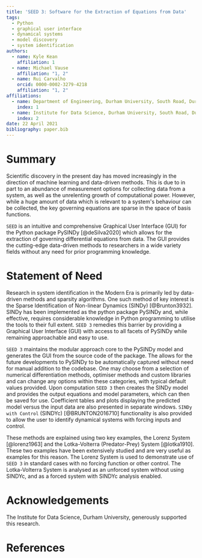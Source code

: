 ```yaml
---
title: 'SEED 3: Software for the Extraction of Equations from Data'
tags:
  - Python
  - graphical user interface
  - dynamical systems
  - model discovery
  - system identification
authors:
  - name: Kyle Kean
    affiliation: 1
  - name: Michael Vause
    affiliation: "1, 2"
  - name: Rui Carvalho
    orcid: 0000-0002-3279-4218
    affiliation: "1, 2"
affiliations:
  - name: Department of Engineering, Durham University, South Road, Durham, DH1 3LE, UK
    index: 1
  - name: Institute for Data Science, Durham University, South Road, Durham, DH1 3LE, UK
    index: 2
date: 22 April 2021
bibliography: paper.bib
---
```


# Summary

Scientific discovery in the present day has moved increasingly in the direction of machine learning and data-driven methods. This is due to in part to an abundance of measurement options for collecting data from a system, as well as the unrelenting growth of computational power. However, while a huge amount of data which is relevant to a system's behaviour can be collected, the key governing equations are sparse in the space of basis functions. 

`SEED` is an intuitive and comprehensive Graphical User Interface (GUI) for the Python package PySINDy [@deSilva2020] which allows for the extraction of governing differential equations from data. The GUI provides the cutting-edge data-driven methods to researchers in a wide variety fields without any need for prior programming knowledge. 

# Statement of Need

Research in system identification in the Modern Era is primarily led by data-driven methods and sparsity algorithms. One such method of key interest is the Sparse Identification of Non-linear Dynamics (SINDy) [@Brunton3932]. SINDy has been implemented as the python package PySINDy and, while effective, requires considerable knowledge in Python programming to utilise the tools to their full extent. `SEED 3` remedies this barrier by providing a Graphical User Interface (GUI) with access to all facets of PySINDy while remaining approachable and easy to use.

`SEED 3` maintains the modular approach core to the PySINDy model and generates the GUI from the source code of the package. The allows for the future developments to PySINDy to be automatically captured without need for manual addition to the codebase. One may choose from a selection of numerical differentiation methods, optimiser methods and custom libraries and can change any options within these categories, with typical default values provided. Upon computation `SEED 3` then creates the SINDy model and provides the output equations and model parameters, which can then be saved for use. Coefficient tables and plots displaying the predicted model versus the input data are also presented in separate windows. `SINDy with Control` (SINDYc) [@BRUNTON2016710] functionality is also provided to allow the user to identify dynamical systems with forcing inputs and control. 

These methods are explained using two key examples, the Lorenz System [@lorenz1963] and the Lotka-Volterra (Predator-Prey) System [@lotka1910]. These two examples have been extensively studied and are very useful as examples for this reason. The Lorenz System is used to demonstrate use of `SEED 3` in standard cases with no forcing function or other control. The Lotka-Volterra System is analysed as an unforced system without using SINDYc, and as a forced system with SINDYc analysis enabled.

# Acknowledgements

The Institute for Data Science, Durham University, generously supported this research.

# References
